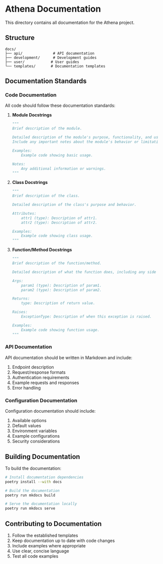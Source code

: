 # Athena Documentation

This directory contains all documentation for the Athena project.

## Structure

```
docs/
├── api/              # API documentation
├── development/      # Development guides
├── user/            # User guides
└── templates/       # Documentation templates
```

## Documentation Standards

### Code Documentation

All code should follow these documentation standards:

1. **Module Docstrings**
   ```python
   """
   Brief description of the module.

   Detailed description of the module's purpose, functionality, and usage.
   Include any important notes about the module's behavior or limitations.

   Examples:
       Example code showing basic usage.

   Notes:
       Any additional information or warnings.
   """
   ```

2. **Class Docstrings**
   ```python
   """
   Brief description of the class.

   Detailed description of the class's purpose and behavior.

   Attributes:
       attr1 (type): Description of attr1.
       attr2 (type): Description of attr2.

   Examples:
       Example code showing class usage.
   """
   ```

3. **Function/Method Docstrings**
   ```python
   """
   Brief description of the function/method.

   Detailed description of what the function does, including any side effects.

   Args:
       param1 (type): Description of param1.
       param2 (type): Description of param2.

   Returns:
       type: Description of return value.

   Raises:
       ExceptionType: Description of when this exception is raised.

   Examples:
       Example code showing function usage.
   """
   ```

### API Documentation

API documentation should be written in Markdown and include:

1. Endpoint description
2. Request/response formats
3. Authentication requirements
4. Example requests and responses
5. Error handling

### Configuration Documentation

Configuration documentation should include:

1. Available options
2. Default values
3. Environment variables
4. Example configurations
5. Security considerations

## Building Documentation

To build the documentation:

```bash
# Install documentation dependencies
poetry install --with docs

# Build the documentation
poetry run mkdocs build

# Serve the documentation locally
poetry run mkdocs serve
```

## Contributing to Documentation

1. Follow the established templates
2. Keep documentation up to date with code changes
3. Include examples where appropriate
4. Use clear, concise language
5. Test all code examples 